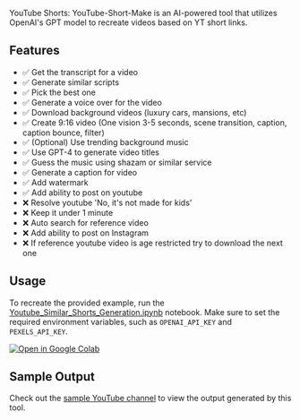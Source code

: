 YouTube Shorts:
YouTube-Short-Make is an AI-powered tool that utilizes OpenAI's GPT model to recreate videos based on YT short links.

## Features
- ✅ Get the transcript for a video
- ✅ Generate similar scripts
- ✅ Pick the best one
- ✅ Generate a voice over for the video
- ✅ Download background videos (luxury cars, mansions, etc)
- ✅ Create 9:16 video (One vision 3-5 seconds, scene transition, caption, caption bounce, filter)
- ✅ (Optional) Use trending background music
- ✅ Use GPT-4 to generate video titles
- ✅ Guess the music using shazam or similar service
- ✅ Generate a caption for video
- ✅ Add watermark
- ✅ Add ability to post on youtube
- ❌ Resolve youtube 'No, it's not made for kids'
- ❌ Keep it under 1 minute
- ❌ Auto search for reference video
- ❌ Add ability to post on Instagram
- ❌ If reference youtube video is age restricted try to download the next one

## Usage

To recreate the provided example, run the [Youtube_Similar_Shorts_Generation.ipynb](https://github.com/enterprisium/SocialGPT/blob/main/Youtube_Similar_Shorts_Genration.ipynb) notebook. Make sure to set the required environment variables, such as `OPENAI_API_KEY` and `PEXELS_API_KEY`.

[![Open in Google Colab](https://colab.research.google.com/assets/colab-badge.svg)](https://colab.research.google.com/github/enterprisium/SocialGPT/blob/main/Youtube_Similar_Shorts_Genration.ipynb)

## Sample Output

Check out the [sample YouTube channel](https://www.youtube.com/@Enterprisium/shorts) to view the output generated by this tool.
